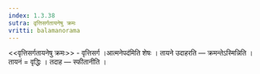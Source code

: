 ```yaml
---
index: 1.3.38
sutra: वृत्तिसर्गतायनेषु क्रमः
vritti: balamanorama
---
```


<<वृत्तिसर्गतायनेषु क्रमः>> - वृत्तिसर्ग ।आत्मनेपद॑मिति शेषः । तायने उदाहरति —  क्रमन्तेऽस्मिन्निति । तायनं = वृद्धिः । तदाह —  स्फीतानीति ।